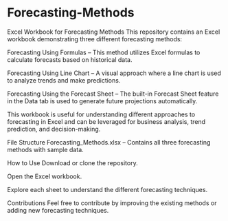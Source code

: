 # Forecasting-Methods
Excel Workbook for Forecasting Methods
This repository contains an Excel workbook demonstrating three different forecasting methods:

Forecasting Using Formulas – This method utilizes Excel formulas to calculate forecasts based on historical data.

Forecasting Using Line Chart – A visual approach where a line chart is used to analyze trends and make predictions.

Forecasting Using the Forecast Sheet – The built-in Forecast Sheet feature in the Data tab is used to generate future projections automatically.

This workbook is useful for understanding different approaches to forecasting in Excel and can be leveraged for business analysis, trend prediction, and decision-making.

File Structure
Forecasting_Methods.xlsx – Contains all three forecasting methods with sample data.

How to Use
Download or clone the repository.

Open the Excel workbook.

Explore each sheet to understand the different forecasting techniques.

Contributions
Feel free to contribute by improving the existing methods or adding new forecasting techniques.
